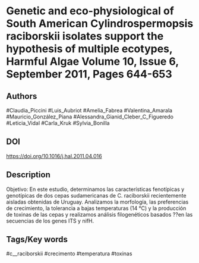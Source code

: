 # Genetic and eco-physiological  of South American Cylindrospermopsis raciborskii isolates support the hypothesis of multiple ecotypes, Harmful Algae Volume 10, Issue 6, September 2011, Pages 644-653
## Authors
#Claudia_Piccini #Luis_Aubriot #Amelia_Fabrea #Valentina_Amarala #Mauricio_González_Piana #Alessandra_Gianid_Cleber_C_Figueredo #Leticia_Vidal #Carla_Kruk #Sylvia_Bonilla 
## DOI
 https://doi.org/10.1016/j.hal.2011.04.016
## Description
Objetivo: En este estudio, determinamos las características fenotípicas y genotípicas de dos cepas sudamericanas de C. raciborskii recientemente aisladas obtenidas de Uruguay. Analizamos la morfología, las preferencias de crecimiento, la tolerancia a bajas temperaturas (14 °C) y la producción de toxinas de las cepas y realizamos análisis filogenéticos basados ??en las secuencias de los genes ITS y nifH.
## Tags/Key words
#c__raciborskii #crecimento #temperatura #toxinas 